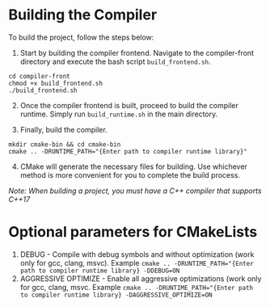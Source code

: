 # Building the Compiler

To build the project, follow the steps below:

1. Start by building the compiler frontend. Navigate to the compiler-front directory and execute the bash script `build_frontend.sh`.

```
cd compiler-front
chmod +x build_frontend.sh
./build_frontend.sh
```

2. Once the compiler frontend is built, proceed to build the compiler runtime. Simply run `build_runtime.sh` in the main directory.

3. Finally, build the compiler.

```
mkdir cmake-bin && cd cmake-bin
cmake .. -DRUNTIME_PATH="{Enter path to compiler runtime library}"
```

4. CMake will generate the necessary files for building. Use whichever method is more convenient for you to complete the build process.

*Note: When building a project, you must have a C++ compiler that supports C++17*

# Optional parameters for CMakeLists

1. DEBUG - Compile with debug symbols and without optimization (work only for gcc, clang, msvc). Example `cmake .. -DRUNTIME_PATH="{Enter path to compiler runtime library} -DDEBUG=ON`
2. AGGRESSIVE OPTIMIZE - Enable all aggressive optimizations (work only for gcc, clang, msvc. Example `cmake .. -DRUNTIME_PATH="{Enter path to compiler runtime library} -DAGGRESSIVE_OPTIMIZE=ON`

